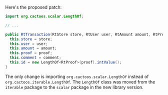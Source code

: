 Here's the proposed patch:
```java
import org.cactoos.scalar.LengthOf;

// ...

public RtTransaction(RtStore store, RtUser user, RtAmount amount, RtProof proof, RtComment comment) {
  this.store = store;
  this.user = user;
  this.amount = amount;
  this.proof = proof;
  this.comment = comment;
  this.id = new LengthOf<RtProof>(proof).intValue();
}
```
The only change is importing `org.cactoos.scalar.LengthOf` instead of `org.cactoos.iterable.LengthOf`. The `LengthOf` class was moved from the `iterable` package to the `scalar` package in the new library version.